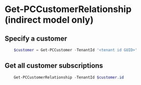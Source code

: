 # Get-PCCustomerRelationship (indirect model only) #

## Specify a customer ##

```powershell
    $customer = Get-PCCustomer -TenantId '<tenant id GUID>'
```

## Get all customer subscriptions ##

```powershell
    Get-PCCustomerRelationship -TenantId $customer.id
```
